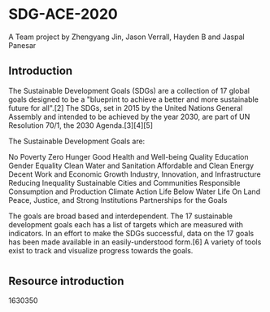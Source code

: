 # SDG-ACE-2020
A Team project by Zhengyang Jin, Jason Verrall, Hayden B and Jaspal Panesar


## Introduction
The Sustainable Development Goals (SDGs) are a collection of 17 global goals designed to be a "blueprint to achieve a better and more sustainable future for all".[2] The SDGs, set in 2015 by the United Nations General Assembly and intended to be achieved by the year 2030, are part of UN Resolution 70/1, the 2030 Agenda.[3][4][5]

The Sustainable Development Goals are:

No Poverty
Zero Hunger
Good Health and Well-being
Quality Education
Gender Equality
Clean Water and Sanitation
Affordable and Clean Energy
Decent Work and Economic Growth
Industry, Innovation, and Infrastructure
Reducing Inequality
Sustainable Cities and Communities
Responsible Consumption and Production
Climate Action
Life Below Water
Life On Land
Peace, Justice, and Strong Institutions
Partnerships for the Goals

The goals are broad based and interdependent. The 17 sustainable development goals each has a list of targets which are measured with indicators. In an effort to make the SDGs successful, data on the 17 goals has been made available in an easily-understood form.[6] A variety of tools exist to track and visualize progress towards the goals.

#
#

## Resource introduction


1630350
